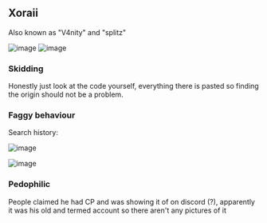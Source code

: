 ## Xoraii

Also known as "V4nity" and "splitz"

![image](https://media.discordapp.net/attachments/1154391398863347743/1157325067890475078/image.png?ex=651ec9f6&is=651d7876&hm=067db720dad8ef9cacc0761d3ed62ffee7d6fe63508b97de6e10b4ca9a8818f8&=)
![image](https://github.com/Spinyfish/Client-Hall-Of-Fame/assets/144590047/49f0bff5-737d-4aef-bd35-d915b181019b)

### Skidding

Honestly just look at the code yourself, everything there is pasted so finding the origin should not be a problem.

### Faggy behaviour
Search history:

![image](https://github.com/Spinyfish/Client-Hall-Of-Fame/assets/93102482/13a7f3e3-92ad-405a-b304-6cf0e44a15e8)


![image](https://github.com/Spinyfish/Client-Hall-Of-Fame/assets/93102482/07122a90-a61b-460e-80ea-624ef9e61a9d)

### Pedophilic
People claimed he had CP and was showing it of on discord (?), apparently it was his old and termed account so there aren't any pictures of it
